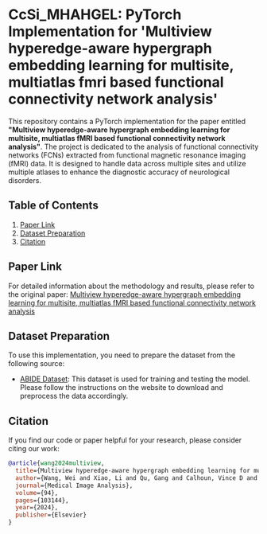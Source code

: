 
# CcSi_MHAHGEL: PyTorch Implementation for 'Multiview hyperedge-aware hypergraph embedding learning for multisite, multiatlas fmri based functional connectivity network analysis'

This repository contains a PyTorch implementation for the paper entitled **"Multiview hyperedge-aware hypergraph embedding learning for multisite, multiatlas fMRI based functional connectivity network analysis"**. The project is dedicated to the analysis of functional connectivity networks (FCNs) extracted from functional magnetic resonance imaging (fMRI) data. It is designed to handle data across multiple sites and utilize multiple atlases to enhance the diagnostic accuracy of neurological disorders.

## Table of Contents

1. [Paper Link](#paper-link)
2. [Dataset Preparation](#dataset-preparation)
3. [Citation](#citation)


## Paper Link

For detailed information about the methodology and results, please refer to the original paper:
[Multiview hyperedge-aware hypergraph embedding learning for multisite, multiatlas fMRI based functional connectivity network analysis](https://www.sciencedirect.com/science/article/abs/pii/S1361841524000690)

## Dataset Preparation

To use this implementation, you need to prepare the dataset from the following source:

- [ABIDE Dataset](https://fcon_1000.projects.nitrc.org/indi/abide/): This dataset is used for training and testing the model. Please follow the instructions on the website to download and preprocess the data accordingly.

## Citation

If you find our code or paper helpful for your research, please consider citing our work:

```bibtex
@article{wang2024multiview,
  title={Multiview hyperedge-aware hypergraph embedding learning for multisite, multiatlas fmri based functional connectivity network analysis},
  author={Wang, Wei and Xiao, Li and Qu, Gang and Calhoun, Vince D and Wang, Yu-Ping and Sun, Xiaoyan},
  journal={Medical Image Analysis},
  volume={94},
  pages={103144},
  year={2024},
  publisher={Elsevier}
}

